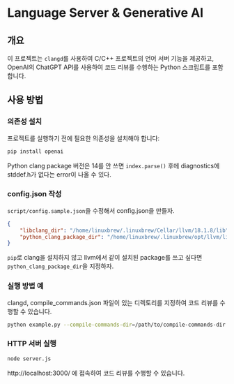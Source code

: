 # Language Server & Generative AI

## 개요
이 프로젝트는 `clangd`를 사용하여 C/C++ 프로젝트의 언어 서버 기능을 제공하고, OpenAI의 ChatGPT API를 사용하여 코드 리뷰를 수행하는 Python 스크립트를 포함합니다.

## 사용 방법

### 의존성 설치
프로젝트를 실행하기 전에 필요한 의존성을 설치해야 합니다:
```sh
pip install openai
```

Python clang package 버전은 14를 안 쓰면 `index.parse()` 후에 diagnostics에 stddef.h가 없다는 error이 나올 수 있다.

### config.json 작성

`script/config.sample.json`을 수정해서 config.json을 만들자.
```json
{
    "libclang_dir": "/home/linuxbrew/.linuxbrew/Cellar/llvm/18.1.8/lib",
    "python_clang_package_dir": "/home/linuxbrew/.linuxbrew/opt/llvm/lib/python3.12/site-packages"
}
```

`pip`로 clang을 설치하지 않고 llvm에서 같이 설치된 package를 쓰고 싶다면 `python_clang_package_dir`을 지정하자.


### 실행 방법 예

clangd, compile\_commands.json 파일이 있는 디렉토리를 지정하여 코드 리뷰를 수행할 수 있습니다.

```sh
python example.py --compile-commands-dir=/path/to/compile-commands-dir
```

### HTTP 서버 실행

```sh
node server.js
```

http://localhost:3000/ 에 접속하여 코드 리뷰를 수행할 수 있습니다.


<!--
vim:nospell
-->
